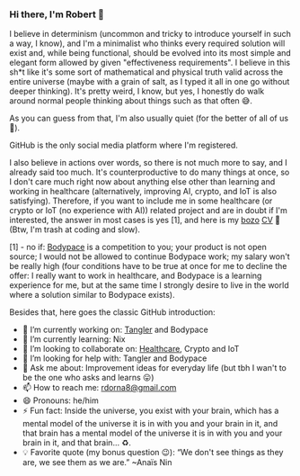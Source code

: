 ### Hi there, I'm Robert 👋

I believe in determinism (uncommon and tricky to introduce yourself in such a way, I know), and I'm a minimalist who thinks every required solution will exist and, while being functional, should be evolved into its most simple and elegant form allowed by given "effectiveness requirements". I believe in this sh\*t like it's some sort of mathematical and physical truth valid across the entire universe (maybe with a grain of salt, as I typed it all in one go without deeper thinking). It's pretty weird, I know, but yes, I honestly do walk around normal people thinking about things such as that often 😅.

As you can guess from that, I'm also usually quiet (for the better of all of us 🤝).

GitHub is the only social media platform where I'm registered.

I also believe in actions over words, so there is not much more to say, and I already said too much. It's counterproductive to do many things at once, so I don't care much right now about anything else other than learning and working in healthcare (alternatively, improving AI, crypto, and IoT is also satisfying). Therefore, if you want to include me in some healthcare (or crypto or IoT (no experience with AI)) related project and are in doubt if I'm interested, the answer in most cases is yes [1], and here is my [bozo](https://apple.fandom.com/wiki/Bozo) [CV](Robert_Dorna_CV.pdf) 🫡 (Btw, I'm trash at coding and slow).

[1] - no if: [Bodypace](https://bodypace.org) is a competition to you; your product is not open source; I would not be allowed to continue Bodypace work; my salary won't be really high (four conditions have to be true at once for me to decline the offer: I really want to work in healthcare, and Bodypace is a learning experience for me, but at the same time I strongly desire to live in the world where a solution similar to Bodypace exists).


Besides that, here goes the classic GitHub introduction:

- 🔭 I’m currently working on: [Tangler](https://tangler.space) and Bodypace
- 🌱 I’m currently learning: Nix
- 👯 I’m looking to collaborate on: [Healthcare](https://en.wikipedia.org/wiki/Health_information_technology), Crypto and IoT
- 🤔 I’m looking for help with: Tangler and Bodypace
- 💬 Ask me about: Improvement ideas for everyday life (but tbh I wan't to be the one who asks and learns 😛)
- 📫 How to reach me: rdorna8@gmail.com
- 😄 Pronouns: he/him
- ⚡ Fun fact: Inside the universe, you exist with your brain, which has a mental model of the universe it is in with you and your brain in it, and that brain has a mental model of the universe it is in with you and your brain in it, and that brain... ♻️.
- 💡 Favorite quote (my bonus question 😉): “We don't see things as they are, we see them as we are.” ~Anaïs Nin
